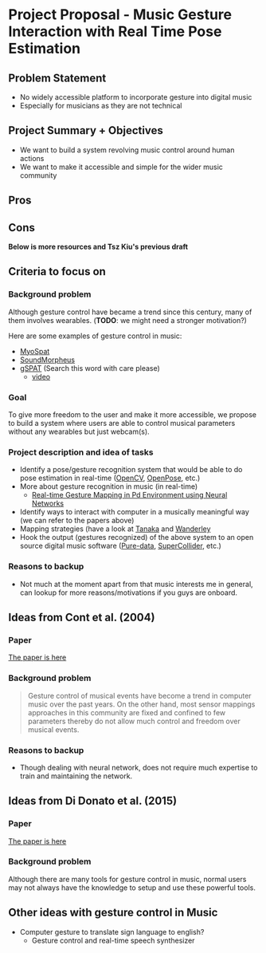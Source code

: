 # Project Proposal - Music Gesture Interaction with Real Time Pose Estimation

## Problem Statement
-   No widely accessible platform to incorporate gesture into digital music
-   Especially for musicians as they are not technical

## Project Summary + Objectives
-   We want to build a system revolving music control around human actions
-   We want to make it accessible and simple for the wider music community

## Pros

## Cons

__Below is more resources and Tsz Kiu's previous draft__

## Criteria to focus on
### Background problem
Although gesture control have became a trend since this century, many of them involves wearables.
(__TODO__: we might need a stronger motivation?)

Here are some examples of gesture control in music:
-   [MyoSpat](https://www.researchgate.net/publication/320427332_MyoSpat_A_hand-gesture_controlled_system_for_sound_and_light_projections_manipulation)
-   [SoundMorpheus](https://www.researchgate.net/publication/327075959_SoundMorpheus_A_Myoelectric-Sensor_Based_Interface_for_Sound_Spatialization_and_Shaping)
-   [gSPAT](https://www.researchgate.net/publication/280009422_gSPAT_Live_sound_spatialisation_using_gestural_control) (Search this word with care please)
    -   [video](https://www.youtube.com/watch?v=CBtKvhNAcCQ)

### Goal
To give more freedom to the user and make it more accessible, we propose to build a system where users are able to control musical parameters without any wearables but just webcam(s).
### Project description and idea of tasks
-   Identify a pose/gesture recognition system that would be able to do pose estimation in real-time ([OpenCV](https://github.com/opencv/opencv), [OpenPose](https://github.com/CMU-Perceptual-Computing-Lab/openpose), etc.)
-   More about gesture recognition in music (in real-time)
    -   [Real-time Gesture Mapping in Pd Environment using Neural Networks](https://pdfs.semanticscholar.org/12fd/324108003ab23a41d28871772c4437836cb5.pdf)
-   Identify ways to interact with computer in a musically meaningful way (we can refer to the papers above)
-   Mapping strategies (have a look at [Tanaka](https://research.gold.ac.uk/6834/1/P88_Tanaka.pdf) and [Wanderley](https://www.researchgate.net/publication/2765549_Instrumental_Gestural_Mapping_Strategies_as_Expressivity_Determinants_in_Computer_Music_Performance)
-   Hook the output (gestures recognized) of the above system to an open source digital music software ([Pure-data](https://github.com/pure-data/pure-data), [SuperCollider](https://github.com/supercollider/supercollider), etc.)

### Reasons to backup
-   Not much at the moment apart from that music interests me in general, can lookup for more reasons/motivations if you guys are onboard.

## Ideas from Cont et al. (2004)
### Paper
[The paper is here](https://pdfs.semanticscholar.org/12fd/324108003ab23a41d28871772c4437836cb5.pdf)
### Background problem
>   Gesture control of musical events have become a trend in computer music over the past years.
>   On the other hand, most sensor mappings approaches in this community are fixed and confined to few parameters thereby do not allow much control and freedom over musical events.
### Reasons to backup
-   Though dealing with neural network, does not require much expertise to train and maintaining the network.

## Ideas from Di Donato et al. (2015)
### Paper
[The paper is here](https://www.researchgate.net/publication/280009422_gSPAT_Live_sound_spatialisation_using_gestural_control)
### Background problem
Although there are many tools for gesture control in music, normal users may not always have the knowledge to setup and use these powerful tools.

## Other ideas with gesture control in Music
-   Computer gesture to translate sign language to english?
    -   Gesture control and real-time speech synthesizer
